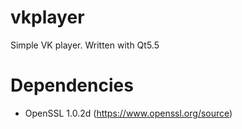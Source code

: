 # vkplayer

Simple VK player. Written with Qt5.5 

# Dependencies
- OpenSSL 1.0.2d (https://www.openssl.org/source)
